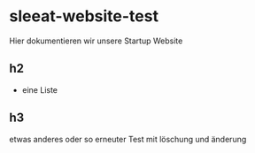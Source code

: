 
# sleeat-website-test

Hier dokumentieren wir unsere Startup Website

## h2
- eine Liste

## h3
etwas anderes oder so 
erneuter Test mit löschung und änderung

